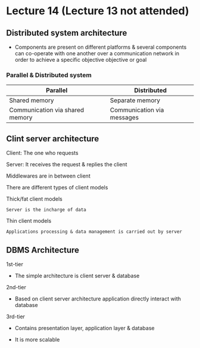 # Lecture 14 (Lecture 13 not attended)

## Distributed system architecture

* Components are present on different platforms & several components can co-operate with one another over a communication network in order to achieve a specific objective objective or goal

### Parallel & Distributed system

| Parallel | Distributed |
| - | - |
| Shared memory | Separate memory |
| Communication via shared memory | Communication via messages |

## Clint server architecture

Client: The one who requests

Server: It receives the request & replies the client

Middlewares are in between client

There are different types of client models

Thick/fat client models

    Server is the incharge of data

Thin client models

    Applications processing & data management is carried out by server

## DBMS Architecture

1st-tier

* The simple architecture is client server & database

2nd-tier

* Based on client server architecture application directly interact with database

3rd-tier

* Contains presentation layer, application layer & database

* It is more scalable
